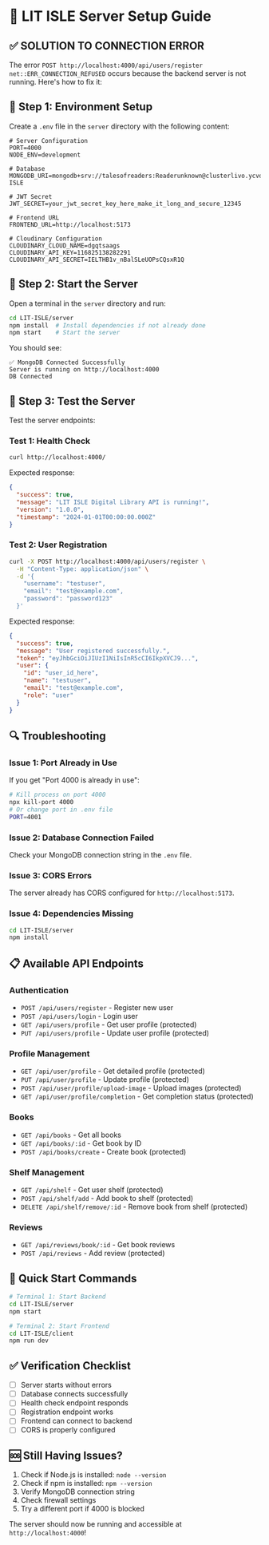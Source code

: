 # 🚀 LIT ISLE Server Setup Guide

## ✅ **SOLUTION TO CONNECTION ERROR**

The error `POST http://localhost:4000/api/users/register net::ERR_CONNECTION_REFUSED` occurs because the backend server is not running. Here's how to fix it:

## 🔧 **Step 1: Environment Setup**

Create a `.env` file in the `server` directory with the following content:

```env
# Server Configuration
PORT=4000
NODE_ENV=development

# Database
MONGODB_URI=mongodb+srv://talesofreaders:Readerunknown@clusterlivo.ycvogj0.mongodb.net/LIT-ISLE

# JWT Secret
JWT_SECRET=your_jwt_secret_key_here_make_it_long_and_secure_12345

# Frontend URL
FRONTEND_URL=http://localhost:5173

# Cloudinary Configuration
CLOUDINARY_CLOUD_NAME=dgqtsaags
CLOUDINARY_API_KEY=116825138282291
CLOUDINARY_API_SECRET=IELTHB1v_nBalSLeUOPsCQsxR1Q
```

## 🚀 **Step 2: Start the Server**

Open a terminal in the `server` directory and run:

```bash
cd LIT-ISLE/server
npm install  # Install dependencies if not already done
npm start    # Start the server
```

You should see:
```
✅ MongoDB Connected Successfully
Server is running on http://localhost:4000
DB Connected
```

## 🧪 **Step 3: Test the Server**

Test the server endpoints:

### Test 1: Health Check
```bash
curl http://localhost:4000/
```

Expected response:
```json
{
  "success": true,
  "message": "LIT ISLE Digital Library API is running!",
  "version": "1.0.0",
  "timestamp": "2024-01-01T00:00:00.000Z"
}
```

### Test 2: User Registration
```bash
curl -X POST http://localhost:4000/api/users/register \
  -H "Content-Type: application/json" \
  -d '{
    "username": "testuser",
    "email": "test@example.com",
    "password": "password123"
  }'
```

Expected response:
```json
{
  "success": true,
  "message": "User registered successfully.",
  "token": "eyJhbGciOiJIUzI1NiIsInR5cCI6IkpXVCJ9...",
  "user": {
    "id": "user_id_here",
    "name": "testuser",
    "email": "test@example.com",
    "role": "user"
  }
}
```

## 🔍 **Troubleshooting**

### Issue 1: Port Already in Use
If you get "Port 4000 is already in use":
```bash
# Kill process on port 4000
npx kill-port 4000
# Or change port in .env file
PORT=4001
```

### Issue 2: Database Connection Failed
Check your MongoDB connection string in the `.env` file.

### Issue 3: CORS Errors
The server already has CORS configured for `http://localhost:5173`.

### Issue 4: Dependencies Missing
```bash
cd LIT-ISLE/server
npm install
```

## 📋 **Available API Endpoints**

### Authentication
- `POST /api/users/register` - Register new user
- `POST /api/users/login` - Login user
- `GET /api/users/profile` - Get user profile (protected)
- `PUT /api/users/profile` - Update user profile (protected)

### Profile Management
- `GET /api/user/profile` - Get detailed profile (protected)
- `PUT /api/user/profile` - Update profile (protected)
- `POST /api/user/profile/upload-image` - Upload images (protected)
- `GET /api/user/profile/completion` - Get completion status (protected)

### Books
- `GET /api/books` - Get all books
- `GET /api/books/:id` - Get book by ID
- `POST /api/books/create` - Create book (protected)

### Shelf Management
- `GET /api/shelf` - Get user shelf (protected)
- `POST /api/shelf/add` - Add book to shelf (protected)
- `DELETE /api/shelf/remove/:id` - Remove book from shelf (protected)

### Reviews
- `GET /api/reviews/book/:id` - Get book reviews
- `POST /api/reviews` - Add review (protected)

## 🎯 **Quick Start Commands**

```bash
# Terminal 1: Start Backend
cd LIT-ISLE/server
npm start

# Terminal 2: Start Frontend
cd LIT-ISLE/client
npm run dev
```

## ✅ **Verification Checklist**

- [ ] Server starts without errors
- [ ] Database connects successfully
- [ ] Health check endpoint responds
- [ ] Registration endpoint works
- [ ] Frontend can connect to backend
- [ ] CORS is properly configured

## 🆘 **Still Having Issues?**

1. Check if Node.js is installed: `node --version`
2. Check if npm is installed: `npm --version`
3. Verify MongoDB connection string
4. Check firewall settings
5. Try a different port if 4000 is blocked

The server should now be running and accessible at `http://localhost:4000`!
